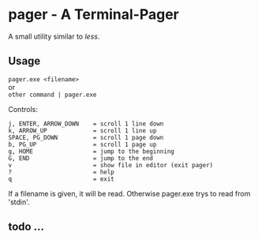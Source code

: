 # pager - A Terminal-Pager
A small utility similar to *less*.

## Usage
```pager.exe <filename>``` \
    or \
```other command | pager.exe```

Controls:

    j, ENTER, ARROW_DOWN    = scroll 1 line down
    k, ARROW_UP             = scroll 1 line up
    SPACE, PG_DOWN          = scroll 1 page down
    b, PG_UP                = scroll 1 page up
    g, HOME                 = jump to the beginning
    G, END                  = jump to the end
    v                       = show file in editor (exit pager)
    ?                       = help
    q                       = exit

If a filename is given, it will be read. Otherwise pager.exe trys to read from 'stdin'.

## todo ...